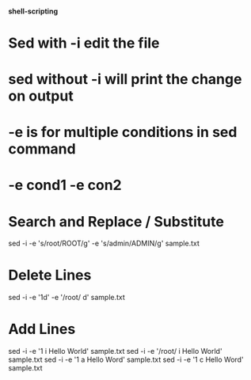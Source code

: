 #### shell-scripting



# Sed with -i edit the file
# sed without -i will print the change on output

# -e is for multiple conditions in sed command
# -e cond1 -e con2

# Search and Replace / Substitute

sed -i -e 's/root/ROOT/g' -e 's/admin/ADMIN/g' sample.txt

# Delete Lines
sed -i -e '1d' -e '/root/ d' sample.txt

# Add Lines
sed -i -e '1 i Hello World' sample.txt
sed -i -e '/root/ i Hello World' sample.txt
sed -i -e '1 a Hello Word' sample.txt
sed -i -e '1 c Hello Word' sample.txt